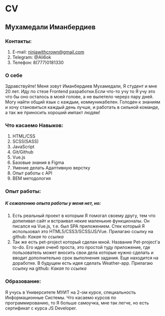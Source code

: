 # CV
## Мухамедали Иманбердиев
### Контакты: 
  1. E-mail: ninjawithcrown@gmail.com 
  2. Telegram: @Ali6ok 
  3. Телефон: 8(777)0181330 

### О себе
  Здравствуйте! Меня зовут Иманбердиев Мухамедали, Я студент и мне 20 лет. Иду по стезе Frontend разработки.Если что-то учу то Я учу это что бы оно осталось в моей голове, а не вылетело черерз пару дней. Могу найти общий язык с каждым, коммуникабелен. Голоден к знаниям и хочу становиться каждый день лучше, и работать в сильной команде, а так же приносить хороший импакт людям! 

### Что касаемо Навыков:
  1. HTML/CSS 
  2. SCSS(SASS) 
  3. JavaScript 
  4. Git/Github 
  5. Vue.js 
  6. Базовые знания в Figma 
  7. Умение делать Адаптивную верстку 
  8. Опыт работы с API
  9. BEM методология 

### Опыт работы: 
 ##### К сожалению опыта работы у меня нет, но:
  1. Есть реальный проект в которым Я помогал своему другу, тем что допиливал сайт и встраивал некие маленькие функционалы. Он писался на Vue.js, т.е. был SPA приложением. Стек который Я использовал это HTML5/CSS3/SCSS/JS/Vue. Прилагаю ссылку на github: *Какая то ссылка*
  2. Так же есть pet-project который сделан мной. Название Pet-project'а to-do. Его идея оченб проста, это простой туду приложение, где пользователь может вносить свои дела которые нужно сделать и вводит дополнительно срок выполнения задания. Еще находится на доработке. В будущем есть идея сделать Weather-app. Прилагаю ссылку на github: *Какая то ссылка*

### Образование:
  Я учусь в Университете МУИТ на 2-ом курсе, специальность Информационные Системы. Что касаемо курсов по программированию, то Я больше самоучка, мне так легче, но есть сертификат с курса JS Developer.




